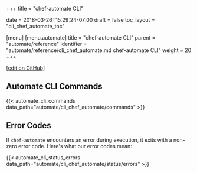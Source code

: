 +++
title = "chef-automate CLI"

date = 2018-03-26T15:29:24-07:00
draft = false
toc_layout = "cli_chef_automate_toc"

[menu]
  [menu.automate]
    title = "chef-automate CLI"
    parent = "automate/reference"
    identifier = "automate/reference/cli_chef_automate.md chef-automate CLI"
    weight = 20
+++

[\[edit on GitHub\]](https://github.com/chef/automate/blob/master/components/docs-chef-io/content/automate/cli_chef_automate.md)

## Automate CLI Commands

{{< automate_cli_commands data_path="automate/cli_chef_automate/commands" >}}

## Error Codes

If `chef-automate` encounters an error during execution, it exits with a non-zero
error code. Here's what our error codes mean:

{{< automate_cli_status_errors data_path="automate/cli_chef_automate/status/errors" >}}
